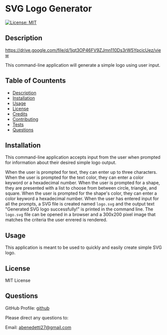 
# SVG Logo Generator
[![License: MIT](https://img.shields.io/badge/License-MIT-yellow.svg)](https://opensource.org/licenses/MIT)

## Description <a name="description"></a>
https://drive.google.com/file/d/1jqt3OP46FV9ZJmn110Ds3rW5YpcicUez/view

This command-line application will generate a simple logo using user input.

## Table of Countents 
- [Description](#description)
- [Installation](#installation)
- [Usage](#usage)
- [License](#license)
- [Credits](#credits)
- [Contributing](#contributing)
- [Tests](#tests)
- [Questions](#questions)

## Installation <a name="installation"></a>
This command-line application accepts input from the user when prompted for information about their desired simple logo output. 

When the user is prompted for text, they can enter up to three characters. When the user is prompted for the text color, they can enter a color keyword or a hexadecimal number. When the user is prompted for a shape, they are presented with a list to choose from between circle, triangle, and square. When the user is prompted for the shape's color, they can enter a color keyword a hexadecimal number. When the user has entered input for all the prompts, a SVG file is created named `logo.svg`
and the output text "Generated SVG logo successfully!" is printed in the command line. The `logo.svg` file can be opened in a browser and a 300x200 pixel image that matches the criteria the user enrered is rendered.

## Usage <a name="usage"></a>
This application is meant to be used to quickly and easily create simple SVG logo.


## License <a name="license"></a>
MIT License


## Questions <a name="questions"></a>

GitHub Profile: [github](https://github.com/abenedetti27)

Please direct any questions to:

Email: abenedetti27@gmail.com
